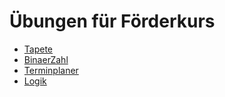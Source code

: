 # Übungen für Förderkurs #


  * [Tapete](uebung_schleifen_tapete.md)
  * [BinaerZahl](uebung_arrays_binaerzahl.md)
  * [Terminplaner](uebung_interface_termine.md)
  * [Logik](uebung_abstraktion_logik.md)